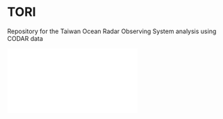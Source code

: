 # TORI

Repository for the Taiwan Ocean Radar Observing System analysis using CODAR data

![Alt Text](./OSM23_Poster.pdf)
